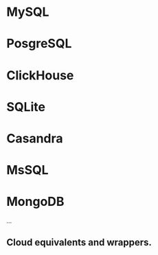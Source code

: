 # MySQL
# PosgreSQL
# ClickHouse
# SQLite
# Casandra
# MsSQL
# MongoDB
...
## Cloud equivalents and wrappers.